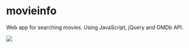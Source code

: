 # movieinfo
Web app for searching movies. Using JavaScript, jQuery and OMDb API.

![](https://i.imgur.com/MI17ZD9.gif)
